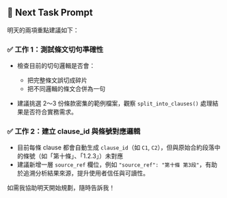 ## 🧭 Next Task Prompt

明天的兩項重點建議如下：

### ✅ 工作 1：**測試條文切句準確性**

* 檢查目前的切句邏輯是否會：

  * 把完整條文誤切成碎片
  * 把不同邏輯的條文合併為一句
* 建議挑選 2～3 份條款密集的範例檔案，觀察 `split_into_clauses()` 處理結果是否符合實務需求。

### ✅ 工作 2：**建立 clause\_id 與條號對應邏輯**

* 目前每條 clause 都會自動生成 `clause_id`（如 `C1`, `C2`），但與原始合約段落中的條號（如「第十條」、「1.2.3」）未對應
* 建議新增一層 `source_ref` 欄位，例如 `"source_ref": "第十條 第3段"`，有助於追溯分析結果來源，提升使用者信任與可讀性。

如需我協助明天開始規劃，隨時告訴我！

